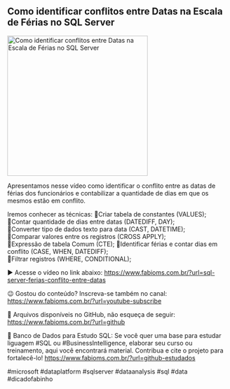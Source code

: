 ## Como identificar conflitos entre Datas na Escala de Férias no SQL Server

<img src="https://fabioms.com.br//uploads/youtube/LanBHaKaa8o.png" alt="Como identificar conflitos entre Datas na Escala de Férias no SQL Server" title="SQL Server" width="320"/>

Apresentamos nesse vídeo como identificar o conflito entre as datas de férias dos funcionários e contabilizar a quantidade de dias em que os mesmos estão em conflito.

Iremos conhecer as técnicas:
🔹Criar tabela de constantes (VALUES);  
🔹Contar quantidade de dias entre datas (DATEDIFF, DAY);  
🔹Converter tipo de dados texto para data (CAST, DATETIME);  
🔹Comparar valores entre os registros (CROSS APPLY);  
🔹Expressão de tabela Comum (CTE); 
🔹Identificar férias e contar dias em conflito (CASE, WHEN, DATEDIFF);  
🔹Filtrar registros (WHERE, CONDITIONAL);  

▶️ Acesse o vídeo no link abaixo:
https://www.fabioms.com.br/?url=sql-server-ferias-conflito-entre-datas

😉 Gostou do conteúdo? Inscreva-se também no canal:
https://www.fabioms.com.br/?url=youtube-subscribe

📁 Arquivos disponíveis no GitHub, não esqueça de seguir:
https://www.fabioms.com.br/?url=github

🎁 Banco de Dados para Estudo SQL:
Se você quer uma base para estudar liguagem #SQL ou #BusinessIntelligence, elaborar seu curso ou treinamento, aqui você encontrará material. 
Contribua e cite o projeto para fortalecê-lo!
https://www.fabioms.com.br/?url=github-estudados

#microsoft #dataplatform #sqlserver #dataanalysis #sql #data #dicadofabinho
